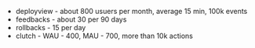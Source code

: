 - deployview - about 800 usuers per month, average 15 min, 100k events
- feedbacks - about 30 per 90 days
- rollbacks - 15 per day
- clutch - WAU - 400, MAU - 700, more than 10k actions